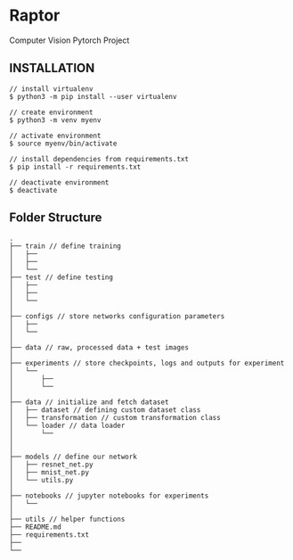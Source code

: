 # Raptor
Computer Vision Pytorch Project

## INSTALLATION

    // install virtualenv
    $ python3 -m pip install --user virtualenv

    // create environment
    $ python3 -m venv myenv

    // activate environment
    $ source myenv/bin/activate

    // install dependencies from requirements.txt
    $ pip install -r requirements.txt

    // deactivate environment
    $ deactivate

## Folder Structure
    .
    ├── train // define training 
    │   ├──
    │   ├── 
    │   └── 
    ├── test // define testing 
    │   ├──
    │   ├── 
    │   └── 
    │
    ├── configs // store networks configuration parameters
    │   ├── 
    │   └── 
    │
    ├── data // raw, processed data + test images
    │
    ├── experiments // store checkpoints, logs and outputs for experiment
    │   └── 
    │       ├── 
    │       └── 
    │
    ├── data // initialize and fetch dataset
    │   ├── dataset // defining custom dataset class
    │   ├── transformation // custom transformation class
    │   └── loader // data loader
    │       └── 
    │
    │
    ├── models // define our network
    │   ├── resnet_net.py
    │   ├── mnist_net.py
    │   └── utils.py
    │
    ├── notebooks // jupyter notebooks for experiments
    │   └── 
    │
    ├── utils // helper functions
    ├── README.md
    ├── requirements.txt
    ├── 
    └── 
